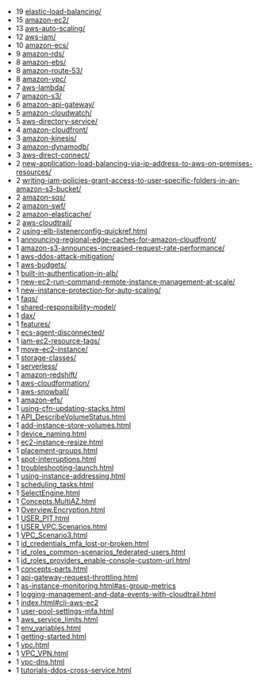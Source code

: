 - 19 [elastic-load-balancing/](https://digitalcloud.guru/certification-training/aws-solutions-architect-associate/compute/elastic-load-balancing/)
- 15 [amazon-ec2/](https://digitalcloud.guru/certification-training/aws-solutions-architect-associate/compute/amazon-ec2/)
- 13 [aws-auto-scaling/](https://digitalcloud.guru/certification-training/aws-solutions-architect-associate/compute/aws-auto-scaling/)
- 12 [aws-iam/](https://digitalcloud.guru/certification-training/aws-solutions-architect-associate/security-identity-compliance/aws-iam/)
- 10 [amazon-ecs/](https://digitalcloud.guru/certification-training/aws-solutions-architect-associate/compute/amazon-ecs/)
- 9 [amazon-rds/](https://digitalcloud.guru/certification-training/aws-solutions-architect-associate/database/amazon-rds/)
- 8 [amazon-ebs/](https://digitalcloud.guru/certification-training/aws-solutions-architect-associate/compute/amazon-ebs/)
- 8 [amazon-route-53/](https://digitalcloud.guru/certification-training/aws-solutions-architect-associate/networking-and-content-delivery/amazon-route-53/)
- 8 [amazon-vpc/](https://digitalcloud.guru/certification-training/aws-solutions-architect-associate/networking-and-content-delivery/amazon-vpc/)
- 7 [aws-lambda/](https://digitalcloud.guru/certification-training/aws-solutions-architect-associate/compute/aws-lambda/)
- 7 [amazon-s3/](https://digitalcloud.guru/certification-training/aws-solutions-architect-associate/storage/amazon-s3/)
- 6 [amazon-api-gateway/](https://digitalcloud.guru/certification-training/aws-solutions-architect-associate/networking-and-content-delivery/amazon-api-gateway/)
- 5 [amazon-cloudwatch/](https://digitalcloud.guru/certification-training/aws-solutions-architect-associate/management-tools/amazon-cloudwatch/)
- 5 [aws-directory-service/](https://digitalcloud.guru/certification-training/aws-solutions-architect-associate/security-identity-compliance/aws-directory-service/)
- 4 [amazon-cloudfront/](https://digitalcloud.guru/certification-training/aws-solutions-architect-associate/networking-and-content-delivery/amazon-cloudfront/)
- 3 [amazon-kinesis/](https://digitalcloud.guru/certification-training/aws-solutions-architect-associate/analytics/amazon-kinesis/)
- 3 [amazon-dynamodb/](https://digitalcloud.guru/certification-training/aws-solutions-architect-associate/database/amazon-dynamodb/)
- 3 [aws-direct-connect/](https://digitalcloud.guru/certification-training/aws-solutions-architect-associate/networking-and-content-delivery/aws-direct-connect/)
- 2 [new-application-load-balancing-via-ip-address-to-aws-on-premises-resources/](https://aws.amazon.com/blogs/aws/new-application-load-balancing-via-ip-address-to-aws-on-premises-resources/)
- 2 [writing-iam-policies-grant-access-to-user-specific-folders-in-an-amazon-s3-bucket/](https://aws.amazon.com/blogs/security/writing-iam-policies-grant-access-to-user-specific-folders-in-an-amazon-s3-bucket/)
- 2 [amazon-sqs/](https://digitalcloud.guru/certification-training/aws-solutions-architect-associate/application-integration/amazon-sqs/)
- 2 [amazon-swf/](https://digitalcloud.guru/certification-training/aws-solutions-architect-associate/application-integration/amazon-swf/)
- 2 [amazon-elasticache/](https://digitalcloud.guru/certification-training/aws-solutions-architect-associate/database/amazon-elasticache/)
- 2 [aws-cloudtrail/](https://digitalcloud.guru/certification-training/aws-solutions-architect-associate/management-tools/aws-cloudtrail/)
- 2 [using-elb-listenerconfig-quickref.html](https://docs.aws.amazon.com/elasticloadbalancing/latest/classic/using-elb-listenerconfig-quickref.html)
- 1 [announcing-regional-edge-caches-for-amazon-cloudfront/](https://aws.amazon.com/about-aws/whats-new/2016/11/announcing-regional-edge-caches-for-amazon-cloudfront/)
- 1 [amazon-s3-announces-increased-request-rate-performance/](https://aws.amazon.com/about-aws/whats-new/2018/07/amazon-s3-announces-increased-request-rate-performance/)
- 1 [aws-ddos-attack-mitigation/](https://aws.amazon.com/answers/networking/aws-ddos-attack-mitigation/)
- 1 [aws-budgets/](https://aws.amazon.com/aws-cost-management/aws-budgets/)
- 1 [built-in-authentication-in-alb/](https://aws.amazon.com/blogs/aws/built-in-authentication-in-alb/)
- 1 [new-ec2-run-command-remote-instance-management-at-scale/](https://aws.amazon.com/blogs/aws/new-ec2-run-command-remote-instance-management-at-scale/)
- 1 [new-instance-protection-for-auto-scaling/](https://aws.amazon.com/blogs/aws/new-instance-protection-for-auto-scaling/)
- 1 [faqs/](https://aws.amazon.com/cloudhsm/faqs/)
- 1 [shared-responsibility-model/](https://aws.amazon.com/compliance/shared-responsibility-model/)
- 1 [dax/](https://aws.amazon.com/dynamodb/dax/)
- 1 [features/](https://aws.amazon.com/efs/features/)
- 1 [ecs-agent-disconnected/](https://aws.amazon.com/premiumsupport/knowledge-center/ecs-agent-disconnected/)
- 1 [iam-ec2-resource-tags/](https://aws.amazon.com/premiumsupport/knowledge-center/iam-ec2-resource-tags/)
- 1 [move-ec2-instance/](https://aws.amazon.com/premiumsupport/knowledge-center/move-ec2-instance/)
- 1 [storage-classes/](https://aws.amazon.com/s3/storage-classes/)
- 1 [serverless/](https://aws.amazon.com/serverless/)
- 1 [amazon-redshift/](https://digitalcloud.guru/certification-training/aws-solutions-architect-associate/database/amazon-redshift/)
- 1 [aws-cloudformation/](https://digitalcloud.guru/certification-training/aws-solutions-architect-associate/management-tools/aws-cloudformation/)
- 1 [aws-snowball/](https://digitalcloud.guru/certification-training/aws-solutions-architect-associate/migration/aws-snowball/)
- 1 [amazon-efs/](https://digitalcloud.guru/certification-training/aws-solutions-architect-associate/storage/amazon-efs/)
- 1 [using-cfn-updating-stacks.html](https://docs.aws.amazon.com/AWSCloudFormation/latest/UserGuide/using-cfn-updating-stacks.html)
- 1 [API_DescribeVolumeStatus.html](https://docs.aws.amazon.com/AWSEC2/latest/APIReference/API_DescribeVolumeStatus.html)
- 1 [add-instance-store-volumes.html](https://docs.aws.amazon.com/AWSEC2/latest/UserGuide/add-instance-store-volumes.html)
- 1 [device_naming.html](https://docs.aws.amazon.com/AWSEC2/latest/UserGuide/device_naming.html)
- 1 [ec2-instance-resize.html](https://docs.aws.amazon.com/AWSEC2/latest/UserGuide/ec2-instance-resize.html)
- 1 [placement-groups.html](https://docs.aws.amazon.com/AWSEC2/latest/UserGuide/placement-groups.html)
- 1 [spot-interruptions.html](https://docs.aws.amazon.com/AWSEC2/latest/UserGuide/spot-interruptions.html)
- 1 [troubleshooting-launch.html](https://docs.aws.amazon.com/AWSEC2/latest/UserGuide/troubleshooting-launch.html)
- 1 [using-instance-addressing.html](https://docs.aws.amazon.com/AWSEC2/latest/UserGuide/using-instance-addressing.html)
- 1 [scheduling_tasks.html](https://docs.aws.amazon.com/AmazonECS/latest/developerguide/scheduling_tasks.html)
- 1 [SelectEngine.html](https://docs.aws.amazon.com/AmazonElastiCache/latest/mem-ug/SelectEngine.html)
- 1 [Concepts.MultiAZ.html](https://docs.aws.amazon.com/AmazonRDS/latest/UserGuide/Concepts.MultiAZ.html)
- 1 [Overview.Encryption.html](https://docs.aws.amazon.com/AmazonRDS/latest/UserGuide/Overview.Encryption.html)
- 1 [USER_PIT.html](https://docs.aws.amazon.com/AmazonRDS/latest/UserGuide/USER_PIT.html)
- 1 [USER_VPC.Scenarios.html](https://docs.aws.amazon.com/AmazonRDS/latest/UserGuide/USER_VPC.Scenarios.html)
- 1 [VPC_Scenario3.html](https://docs.aws.amazon.com/AmazonVPC/latest/UserGuide/VPC_Scenario3.html)
- 1 [id_credentials_mfa_lost-or-broken.html](https://docs.aws.amazon.com/IAM/latest/UserGuide/id_credentials_mfa_lost-or-broken.html)
- 1 [id_roles_common-scenarios_federated-users.html](https://docs.aws.amazon.com/IAM/latest/UserGuide/id_roles_common-scenarios_federated-users.html)
- 1 [id_roles_providers_enable-console-custom-url.html](https://docs.aws.amazon.com/IAM/latest/UserGuide/id_roles_providers_enable-console-custom-url.html)
- 1 [concepts-parts.html](https://docs.aws.amazon.com/amazonswf/latest/awsrbflowguide/concepts-parts.html)
- 1 [api-gateway-request-throttling.html](https://docs.aws.amazon.com/apigateway/latest/developerguide/api-gateway-request-throttling.html)
- 1 [as-instance-monitoring.html#as-group-metrics](https://docs.aws.amazon.com/autoscaling/ec2/userguide/as-instance-monitoring.html#as-group-metrics)
- 1 [logging-management-and-data-events-with-cloudtrail.html](https://docs.aws.amazon.com/awscloudtrail/latest/userguide/logging-management-and-data-events-with-cloudtrail.html)
- 1 [index.html#cli-aws-ec2](https://docs.aws.amazon.com/cli/latest/reference/ec2/index.html#cli-aws-ec2)
- 1 [user-pool-settings-mfa.html](https://docs.aws.amazon.com/cognito/latest/developerguide/user-pool-settings-mfa.html)
- 1 [aws_service_limits.html](https://docs.aws.amazon.com/general/latest/gr/aws_service_limits.html)
- 1 [env_variables.html](https://docs.aws.amazon.com/lambda/latest/dg/env_variables.html)
- 1 [getting-started.html](https://docs.aws.amazon.com/lambda/latest/dg/getting-started.html)
- 1 [vpc.html](https://docs.aws.amazon.com/lambda/latest/dg/vpc.html)
- 1 [VPC_VPN.html](https://docs.aws.amazon.com/vpc/latest/userguide/VPC_VPN.html)
- 1 [vpc-dns.html](https://docs.aws.amazon.com/vpc/latest/userguide/vpc-dns.html)
- 1 [tutorials-ddos-cross-service.html](https://docs.aws.amazon.com/waf/latest/developerguide/tutorials-ddos-cross-service.html)

